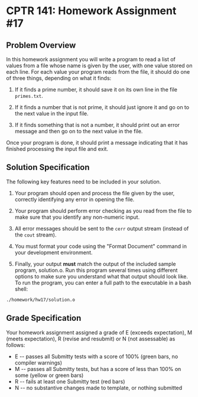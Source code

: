 # CPTR 141: Homework Assignment #17

## Problem Overview

In this homework assignment you will write a program to read a list
of values from a file whose name is given by the user, with one value
stored on each line.  For each value your program reads from the file,
it should do one of three things, depending on what it finds:

1. If it finds a prime number, it should save it on its own line in
the file `primes.txt`.

2. If it finds a number that is not prime, it should just ignore it
and go on to the next value in the input file.

3. If it finds something that is not a number, it should print out an
error message and then go on to the next value in the file.

Once your program is done, it should print a message indicating that
it has finished processing the input file and exit.
 

## Solution Specification

The following key features need to be included in your solution.

1. Your program should open and process the file given by the user,
correctly identifying any error in opening the file.

2. Your program should perform error checking as you read from the
file to make sure that you identify any non-numeric input.

3. All error messages should be sent to the `cerr` output stream
(instead of the `cout` stream).

4. You must format your code using the "Format
Document" command in your development environment.

5.  Finally, your output **must** match the output of the included
sample program, solution.o. Run this program several times using 
different options to make sure you understand what that output
should look like.  To  run the program, you can enter a full
path to the executable in a bash shell:

```bash
./homework/hw17/solution.o
```

## Grade Specification

Your homework assignment assigned a grade of E (exceeds expectation),
M (meets expectation), R (revise and resubmit) or N (not assessable) as follows:

- E -- passes all Submitty tests with a score of 100% (green bars, no
compiler warnings)
- M -- passes all Submitty tests, but has a score of less than 100% on
some (yellow or green bars)
- R -- fails at least one Submitty test (red bars)
- N -- no substantive changes made to template, or nothing submitted
